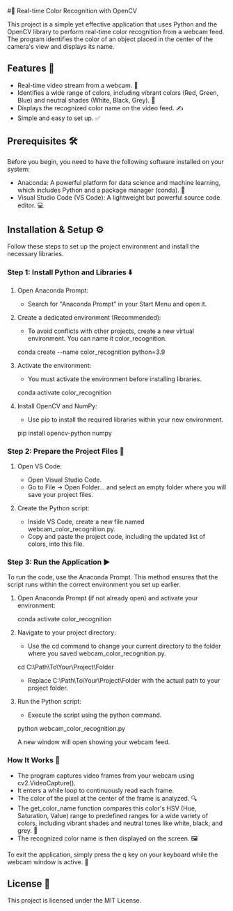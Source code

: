 #📸 Real-time Color Recognition with OpenCV 

This project is a simple yet effective application that uses Python and the OpenCV library to perform real-time color recognition from a webcam feed. The program identifies the color of an object placed in the center of the camera's view and displays its name.

## Features 🚀
- Real-time video stream from a webcam. 🎥
- Identifies a wide range of colors, including vibrant colors (Red, Green, Blue) and neutral shades (White, Black, Grey). 🎨
- Displays the recognized color name on the video feed. ✍️
- Simple and easy to set up. ✅

## Prerequisites 🛠️
Before you begin, you need to have the following software installed on your system:
- Anaconda: A powerful platform for data science and machine learning, which includes Python and a package manager (conda). 🐍
- Visual Studio Code (VS Code): A lightweight but powerful source code editor. 💻

## Installation & Setup ⚙️

Follow these steps to set up the project environment and install the necessary libraries.

### Step 1: Install Python and Libraries ⬇️

1.  Open Anaconda Prompt:
    * Search for "Anaconda Prompt" in your Start Menu and open it.

2.  Create a dedicated environment (Recommended):
    * To avoid conflicts with other projects, create a new virtual environment. You can name it color_recognition.

   
    conda create --name color_recognition python=3.9
    
3.  Activate the environment:
    * You must activate the environment before installing libraries.

   
    conda activate color_recognition
    
4.  Install OpenCV and NumPy:
    * Use pip to install the required libraries within your new environment.

   
    pip install opencv-python numpy
    
### Step 2: Prepare the Project Files 📂

1.  Open VS Code:
    * Open Visual Studio Code.
    * Go to File -> Open Folder... and select an empty folder where you will save your project files.

2.  Create the Python script:
    * Inside VS Code, create a new file named webcam_color_recognition.py.
    * Copy and paste the project code, including the updated list of colors, into this file.

### Step 3: Run the Application ▶️

To run the code, use the Anaconda Prompt. This method ensures that the script runs within the correct environment you set up earlier.

1.  Open Anaconda Prompt (if not already open) and activate your environment:

   
    conda activate color_recognition
    
2.  Navigate to your project directory:
    * Use the cd command to change your current directory to the folder where you saved webcam_color_recognition.py.

   
    cd C:\Path\To\Your\Project\Folder
    
    * Replace C:\Path\To\Your\Project\Folder with the actual path to your project folder.

3.  Run the Python script:
    * Execute the script using the python command.

   
    python webcam_color_recognition.py
    
    A new window will open showing your webcam feed.

### How It Works 🧠

- The program captures video frames from your webcam using cv2.VideoCapture().
- It enters a while loop to continuously read each frame.
- The color of the pixel at the center of the frame is analyzed. 🔍
- The get_color_name function compares this color's HSV (Hue, Saturation, Value) range to predefined ranges for a wide variety of colors, including vibrant shades and neutral tones like white, black, and grey. 🌈
- The recognized color name is then displayed on the screen. 🖼️

To exit the application, simply press the q key on your keyboard while the webcam window is active. 🛑

## License 📜

This project is licensed under the MIT License.
